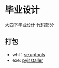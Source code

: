 # 毕业设计
大四下毕业设计 代码部分

## 打包
* whl：[setuptools](https://setuptools.pypa.io)
* exe: [pyinstaller](https://juejin.cn/post/7132357317827739656)